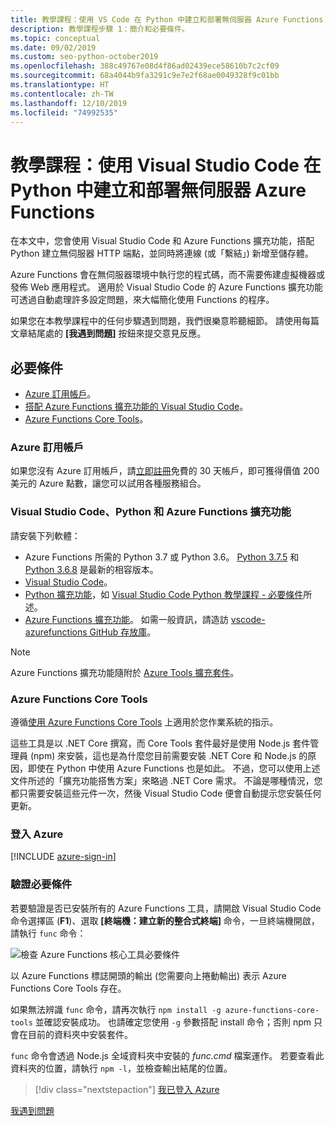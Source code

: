 ```yaml
---
title: 教學課程：使用 VS Code 在 Python 中建立和部署無伺服器 Azure Functions
description: 教學課程步驟 1：簡介和必要條件。
ms.topic: conceptual
ms.date: 09/02/2019
ms.custom: seo-python-october2019
ms.openlocfilehash: 388c49767e08d4f86ad02439ece58610b7c2cf09
ms.sourcegitcommit: 68a4044b9fa3291c9e7e2f68ae0049328f9c01bb
ms.translationtype: HT
ms.contentlocale: zh-TW
ms.lasthandoff: 12/10/2019
ms.locfileid: "74992535"
---
```

# <a name="tutorial-create-and-deploy-serverless-azure-functions-in-python-with-visual-studio-code"></a>教學課程：使用 Visual Studio Code 在 Python 中建立和部署無伺服器 Azure Functions

在本文中，您會使用 Visual Studio Code 和 Azure Functions 擴充功能，搭配 Python 建立無伺服器 HTTP 端點，並同時將連線 (或「繫結」) 新增至儲存體。

Azure Functions 會在無伺服器環境中執行您的程式碼，而不需要佈建虛擬機器或發佈 Web 應用程式。 適用於 Visual Studio Code 的 Azure Functions 擴充功能可透過自動處理許多設定問題，來大幅簡化使用 Functions 的程序。

如果您在本教學課程中的任何步驟遇到問題，我們很樂意聆聽細節。 請使用每篇文章結尾處的 **[我遇到問題]** 按鈕來提交意見反應。

## <a name="prerequisites"></a>必要條件

- [Azure 訂用帳戶](#azure-subscription)。
- [搭配 Azure Functions 擴充功能的 Visual Studio Code](#visual-studio-code-python-and-the-azure-functions-extension)。
- [Azure Functions Core Tools](#azure-functions-core-tools)。

### <a name="azure-subscription"></a>Azure 訂用帳戶

如果您沒有 Azure 訂用帳戶，請[立即註冊](https://azure.microsoft.com/free/?utm_source=campaign&utm_campaign=vscode-tutorial-functions-extension&mktingSource=vscode-tutorial-functions-extension)免費的 30 天帳戶，即可獲得價值 200 美元的 Azure 點數，讓您可以試用各種服務組合。

### <a name="visual-studio-code-python-and-the-azure-functions-extension"></a>Visual Studio Code、Python 和 Azure Functions 擴充功能

請安裝下列軟體：

- Azure Functions 所需的 Python 3.7 或 Python 3.6。 [Python 3.7.5](https://www.python.org/downloads/release/python-375/) 和 [Python 3.6.8](https://www.python.org/downloads/release/python-368/) 是最新的相容版本。
- [Visual Studio Code](https://code.visualstudio.com/)。
- [Python 擴充功能](https://marketplace.visualstudio.com/items?itemName=ms-python.python)，如 [Visual Studio Code Python 教學課程 - 必要條件](https://code.visualstudio.com/docs/python/python-tutorial)所述。
- [Azure Functions 擴充功能](https://marketplace.visualstudio.com/items?itemName=ms-azuretools.vscode-azurefunctions)。 如需一般資訊，請造訪 [vscode-azurefunctions GitHub 存放庫](https://github.com/Microsoft/vscode-azurefunctions)。

> [!NOTE]
> Azure Functions 擴充功能隨附於 [Azure Tools 擴充套件](https://marketplace.visualstudio.com/items?itemName=ms-vscode.vscode-node-azure-pack)。

### <a name="azure-functions-core-tools"></a>Azure Functions Core Tools

遵循[使用 Azure Functions Core Tools](/azure/azure-functions/functions-run-local#v2) 上適用於您作業系統的指示。

這些工具是以 .NET Core 撰寫，而 Core Tools 套件最好是使用 Node.js 套件管理員 (npm) 來安裝，這也是為什麼您目前需要安裝 .NET Core 和 Node.js 的原因，即使在 Python 中使用 Azure Functions 也是如此。 不過，您可以使用上述文件所述的「擴充功能搭售方案」來略過 .NET Core 需求。 不論是哪種情況，您都只需要安裝這些元件一次，然後 Visual Studio Code 便會自動提示您安裝任何更新。

### <a name="sign-in-to-azure"></a>登入 Azure

[!INCLUDE [azure-sign-in](includes/azure-sign-in.md)]

### <a name="verify-prerequisites"></a>驗證必要條件

若要驗證是否已安裝所有的 Azure Functions 工具，請開啟 Visual Studio Code 命令選擇區 (**F1**)、選取 **[終端機：建立新的整合式終端]** 命令，一旦終端機開啟，請執行 `func` 命令：

![檢查 Azure Functions 核心工具必要條件](media/tutorial-vs-code-serverless-python/check-azure-functions-tools-prerequisites-in-visual-studio-code.png)

以 Azure Functions 標誌開頭的輸出 (您需要向上捲動輸出) 表示 Azure Functions Core Tools 存在。

如果無法辨識 `func` 命令，請再次執行 `npm install -g azure-functions-core-tools` 並確認安裝成功。 也請確定您使用 `-g` 參數搭配 install 命令；否則 npm 只會在目前的資料夾中安裝套件。

`func` 命令會透過 Node.js 全域資料夾中安裝的 *func.cmd* 檔案運作。 若要查看此資料夾的位置，請執行 `npm -l`，並檢查輸出結尾的位置。

> [!div class="nextstepaction"]
> [我已登入 Azure](tutorial-vs-code-serverless-python-02.md)

[我遇到問題](https://www.research.net/r/PWZWZ52?tutorial=vscode-functions-python&step=01-verify-prerequisites)
